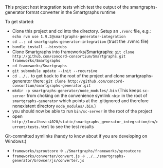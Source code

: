 This project host integration tests which test the output of the smartgraphs-generator format converter in the Smartgraphs runtime

To get started:

  * Clone this project and cd into the directory. Setup an `.rvmrc` file, e.g.: `echo rvm use 1.9.2@smartgraphs-generator-integration`
  * `cd ..; cd smartgraphs-generator-integration` (trust the .rvmrc file)
  * `bundle install --binstubs`
  * Clone Smartgraphs into frameworks/Smartgraphs: `git clone http://github.com/concord-consortium/Smartgraphs.git frameworks/Smartgraphs`
  * `cd frameworks/Smartgraphs`
  * `git submodule update --init --recursive`
  * `cd ../..` to get back to the root of the project and clone smartgraphs-generator there: `git clone http://github.com/concord-consortium/smartgraphs-generator.git`
  * `mkdir -p smartgraphs-generator/node_modules/.bin` (This keeps `sc-server` from choking on the convenience symlink `nbin` in the root of `smartgraphs-generator` which points at the .gitignored and therefore nonexistent directory `node_modules/.bin`.)
  * you should now be able to run `bin/sc-server` in the root of the project
  * open `http://localhost:4020/static/smartgraphs_generator_integration/en/current/tests.html` to see the test results

Git-committed symlinks (handy to know about if you are developing on Windows:)

  * `frameworks/sproutcore` -> `./Smartgraphs/frameworks/sproutcore`
  * `frameworks/converter/convert.js` -> `../../smartgraphs-generator/browser/js/converter.js`

